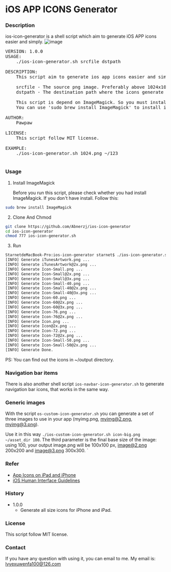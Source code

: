 # iOS APP ICONS Generator

### Description
ios-icon-generator is a shell script which aim to generate iOS APP icons easier and simply.
![image](https://github.com/Abnerzj/ios-icon-generator/blob/master/ios-icon-generator.gif)
<pre>
VERSION: 1.0.0
USAGE:
    ./ios-icon-generator.sh srcfile dstpath

DESCRIPTION:
    This script aim to generate ios app icons easier and simply.

    srcfile - The source png image. Preferably above 1024x1024
    dstpath - The destination path where the icons generate to.

    This script is depend on ImageMagick. So you must install ImageMagick first
    You can use 'sudo brew install ImageMagick' to install it

AUTHOR:
    Pawpaw<lvyexuwenfa100@126.com>

LICENSE:
    This script follow MIT license.

EXAMPLE:
    ./ios-icon-generator.sh 1024.png ~/123

</pre>

### Usage
1. Install ImageMagick
	
	Before you run this script, please check whether you had install ImageMagick. If you don't have install. Follow this:

```bash
sudo brew install ImageMagick
```	

2. Clone And Chmod

```bash
git clone https://github.com/Abnerzj/ios-icon-generator
cd ios-icon-generator
chmod 777 ios-icon-generator.sh
```

3. Run
	
```bash
StarnetdeMacBook-Pro:ios-icon-generator starnet$ ./ios-icon-generator.sh ~/Downloads/1024.png ~/output
[INFO] Generate iTunesArtwork.png ...
[INFO] Generate iTunesArtwork@2x.png ...
[INFO] Generate Icon-Small.png ...
[INFO] Generate Icon-Small@2x.png ...
[INFO] Generate Icon-Small@3x.png ...
[INFO] Generate Icon-Small-40.png ...
[INFO] Generate Icon-Small-40@2x.png ...
[INFO] Generate Icon-Small-40@3x.png ...
[INFO] Generate Icon-60.png ...
[INFO] Generate Icon-60@2x.png ...
[INFO] Generate Icon-60@3x.png ...
[INFO] Generate Icon-76.png ...
[INFO] Generate Icon-76@2x.png ...
[INFO] Generate Icon.png ...
[INFO] Generate Icon@2x.png ...
[INFO] Generate Icon-72.png ...
[INFO] Generate Icon-72@2x.png ...
[INFO] Generate Icon-Small-50.png ...
[INFO] Generate Icon-Small-50@2x.png ...
[INFO] Generate Done.
```

PS: You can find out the icons in ~/output directory.

### Navigation bar items
There is also another shell script `ios-navbar-icon-generator.sh` to generate navigation bar icons, that works in the same way.

### Generic images
With the script `os-custom-icon-generator.sh` you can generate a set of three images to use in your app (myimg.png, myimg@2.png, myimg@3.png).

Use it in this way `./ios-custom-icon-generator.sh icon-big.png ~/asset_dir 100`. The third parameter is the final base size of the image: using 100, your output image.png will be 100x100 px, image@2.png 200x200 and image@3.png 300x300.
`

### Refer
* [App Icons on iPad and iPhone](https://developer.apple.com/library/ios/qa/qa1686/_index.html)
* [iOS Human Interface Guidelines](https://developer.apple.com/library/prerelease/ios/documentation/UserExperience/Conceptual/MobileHIG/IconMatrix.html#//apple_ref/doc/uid/TP40006556-CH27-SW1)
	
### History
* 1.0.0
	* Generate all size icons for iPhone and iPad.

### License
This script follow MIT license.

### Contact
If you have any question with using it, you can email to me. My email is: lvyexuwenfa100@126.com
